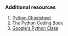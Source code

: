 ### Additional resources

1. [Python Cheatsheet](https://gto76.github.io/python-cheatsheet/)
2. [The Python Coding Book](https://thepythoncodingbook.com/book-outline)
3. [Google's Python Class](https://developers.google.com/edu/python)